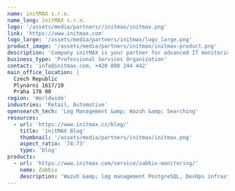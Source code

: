 ```yaml
---
name: initMAX s.r.o.
name_long: initMAX s.r.o.
logo: '/assets/media/partners//initmax/initmax.png'
link: 'https://www.initmax.com'
logo_large: '/assets/media/partners/initmax/logo_large.png'
product_image: '/assets/media/partners/initmax/initmax-product.png'
description: 'Company initMAX is your partner for advanced IT monitoring'
business_type: 'Professional Services Organization'
contact: 'info@initmax.com, +420 800 244 442'
main_office_location: |
  Czech Republic
  Plynární 1617/10
  Praha 170 00
region: 'Worldwide'
industries: 'Retail, Automotive'
opensearch_tech: 'Log Management &amp; Wazuh &amp; Searching'
resources: 
  - url: 'https://www.initmax.cz/blog/'
    title: 'initMAX Blog'
    thumbnail: '/assets/media/partners/initmax/initmax.png'
    aspect_ratio: '74:73'
    type: 'blog'
products:
  - url: 'https://www.initmax.com/service/zabbix-monitoring/'
    name: Zabbix
    description: 'Wazuh &amp; log management PostgreSQL, DevOps infrastructure form the secure and stable foundation of the most successful companies.'
---
```

